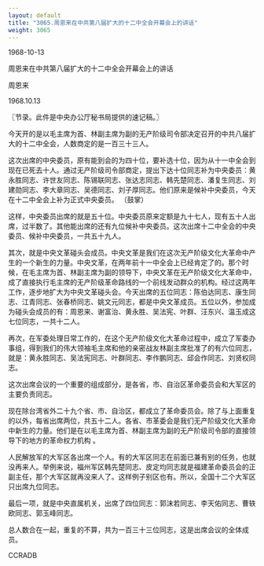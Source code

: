 ```yaml
---
layout: default
title: "3065.周恩来在中共第八届扩大的十二中全会开幕会上的讲话"
weight: 3065
---
```


1968-10-13

周恩来在中共第八届扩大的十二中全会开幕会上的讲话

周恩来

1968.10.13

〖节录。此件是中央办公厅秘书局提供的速记稿。〗

今天开的是以毛主席为首、林副主席为副的无产阶级司令部决定召开的中共八届扩大的十二中全会，人数商定的是一百三十三人。

这次出席的中央委员，原有能到会的为四十位，要补选十位，因为从十一中全会到现在已死去十人。通过无产阶级司令部商定，提出下达十位同志补为中央委员：黄永胜同志、许世友同志、陈锡联同志、张达志同志、韩先楚同志、潘复生同志、刘建勋同志、李大章同志、吴德同志、刘子厚同志。他们原来是候补中央委员，今天在十二中全会上补为正式中央委员。  （鼓掌）

这样，中央委员出席的就是五十位。中央委员原来定额是九十七人，现有五十人出席，过半数了。其他能出席的还有九位候补中央委员。这次出席十二中全会的中央委员、候补中央委员，一共五十九人。

其次，就是中央文革碰头会成员。中央文革是我们在这次无产阶级文化大革命中产生的一个新生的力量。中央文革，在两年前十一中全会上已经肯定了的。那个时候，在毛主席为首、林副主席为副的领导下，中央文革在无产阶级文化大革命中，成了直接执行毛主席的无产阶级革命路线的一个前线发动群众的机构。经过这两年工作，逐步地扩大为中央文革碰头会。今天出席的五位同志：陈伯达同志、康生同志、江青同志、张春桥同志、姚文元同志，都是中央文革成员。五位以外，参加成为碰头会成员的有：周恩来、谢富治、黄永胜、吴法宪、叶群、汪东兴、温玉成这七位同志，一共十二人。

再次，在军委处理日常工作的，在这个无产阶级文化大革命过程中，成立了军委办事组，得到我们的伟大领袖毛主席和他的亲密战友林副主席批准了的有六位同志，就是：黄永胜同志、吴法宪同志、叶群同志、李作鹏同志、邱会作同志、刘贤权同志。

这次出席会议的一个重要的组成部分，是各省，市、自治区革命委员会和大军区的主要负责同志。

现在除台湾省外二十九个省、市、自治区，都成立了革命委员会。除了与上面重复的以外，每省出席两位，共五十二人。各省、市革委会是我们无产阶级文化大革命中新生的力量。他们是在以毛主席为首、林副主席为副的无产阶级司令部的直接领导下的地方的革命权力机构 。

人民解放军的大军区各出席一个人。有的大军区同志在前面已兼有别的任务，也就没再来人。举例来说，福州军区韩先楚同志、皮定均同志就是福建革命委员会的正副主任，那个大军区就再没来人了。这样例子别区也有。所以，全国十二个大军区只出席九位同志。

最后一项，就是中央直属机关，出席了四位同志：郭沫若同志、李天佑同志、曹轶欧同志、郭玉峰同志。

总人数合在一起，重复的不算，共为一百三十三位同志，这是出席会议的全体成员。

CCRADB

